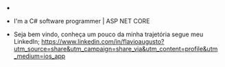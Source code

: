 - 
- I'm a C# software programmer | ASP NET CORE

- Seja bem vindo, conheça um pouco da minha trajetória 
segue meu LinkedIn; 
https://www.linkedin.com/in/flavioaugusto?utm_source=share&utm_campaign=share_via&utm_content=profile&utm_medium=ios_app



<!---
flaviobarreto/flaviobarreto is a ✨ special ✨ repository because its `README.md` (this file) appears on your GitHub profile.
You can click the Preview link to take a look at your changes.
--->
